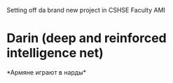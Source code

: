 Setting off da brand new project in CSHSE Faculty AMI
# Darin (deep and reinforced intelligence net)

\*Армяне играют в нарды\*
